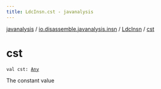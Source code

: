 ```yaml
---
title: LdcInsn.cst - javanalysis
---
```


[javanalysis](../../index.html) / [io.disassemble.javanalysis.insn](../index.html) / [LdcInsn](index.html) / [cst](./cst.html)

# cst

`val cst: `[`Any`](https://kotlinlang.org/api/latest/jvm/stdlib/kotlin/-any/index.html)

The constant value


